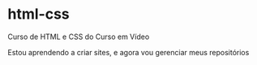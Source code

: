 # html-css
 Curso de HTML e CSS do Curso em Vídeo

 Estou aprendendo a criar sites, e agora vou gerenciar meus repositórios

